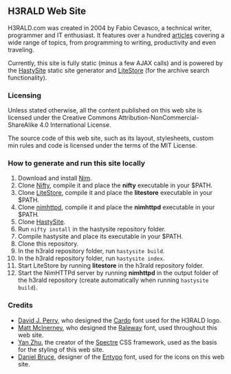 ## H3RALD Web Site

H3RALD.com was created in 2004 by Fabio Cevasco, a technical writer, programmer and IT enthusiast. It features over a hundred [articles](/articles/) covering a wide range of topics, from programming to writing, productivity and even traveling.

Currently, this site is fully static (minus a few AJAX calls) and is powered by the [HastySite](https://h3rald.com/hastysite/) static site generator and [LiteStore](https://h3rald.com/litestore/) (for the archive search functionality).


### Licensing

Unless stated otherwise, all the content published on this web site is licensed under the Creative Commons Attribution-NonCommercial-ShareAlike 4.0 International License. 

The source code of this web site, such as its layout, stylesheets, custom min rules and code is licensed under the terms of the MIT License.

### How to generate and run this site locally

1. Download and install [Nim](https://nim-lang.org).
2. Clone [Nifty](https://github.com/h3rald/nifty/), compile it and place the **nifty** executable in your $PATH.
2. Clone [LiteStore](https://github.com/h3rald/litestore/), compile it and place the **litestore** executable in your $PATH.
2. Clone [nimhttpd](https://github.com/h3rald/nimhttpd/), compile it and place the **nimhttpd** executable in your $PATH.
3. Clone [HastySite](https://github.com/h3rald/hastysite/).
4. Run `nifty install` in the hastysite repository folder.
5. Compile hastysite and place its executable in your $PATH.
6. Clone this repository.
7. In the h3rald repository folder, run `hastysite build`.
8. In the h3rald repository folder, run `hastysite index`.
9. Start LiteStore by running **litestore** in the h3rald repository folder.
10. Start the NimHTTPd server by running **nimhttpd** in the output folder of the h3rald repository (create automatically when running `hastysite build`).


### Credits

* [David J. Perry](http://scholarsfonts.net/), who designed the [Cardo](http://scholarsfonts.net/cardofnt.html) font used for the H3RALD logo.
* [Matt McInerney](https://www.theleagueofmoveabletype.com/members/matt), who designed the [Raleway](https://www.theleagueofmoveabletype.com/raleway) font, used throughout this web site.
* [Yan Zhu](https://twitter.com/picturepan2), the creator of the [Spectre](https://picturepan2.github.io/spectre/) CSS framework, used as the basis for the styling of this web site.
* [Daniel Bruce](http://www.danielbruce.se/), designer of the [Entypo](http://www.entypo.com/) font, used for the icons on this web site.

